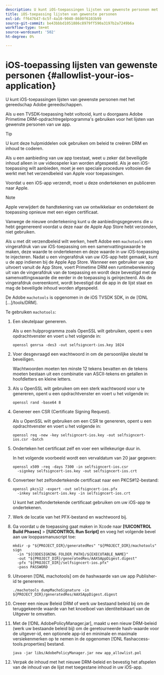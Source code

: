 ```yaml
---
description: U kunt iOS-toepassingen lijsten van gewenste personen met het gereedschap Adobe gereedschappen.
title: iOS-toepassing lijsten van gewenste personen
exl-id: ff647647-6c5f-4a10-9040-8600f6103b99
source-git-commit: be43bbbd1051886c8979ff590a3197b2a7249b6a
workflow-type: tm+mt
source-wordcount: '502'
ht-degree: 0%

---
```


# iOS-toepassing lijsten van gewenste personen {#allowlist-your-ios-application}

U kunt iOS-toepassingen lijsten van gewenste personen met het gereedschap Adobe gereedschappen.

Als u een TVSDK-toepassing hebt voltooid, kunt u doorgaans Adobe Primetime DRM-opdrachtregelprogramma&#39;s gebruiken voor het lijsten van gewenste personen van uw app.

>[!TIP]
>
>U kunt deze hulpmiddelen ook gebruiken om beleid te creëren DRM en inhoud te coderen.

Als u een aanbieding van uw app toestaat, weet u zeker dat beveiligde inhoud alleen in uw videospeler kan worden afgespeeld. Als je een iOS-toepassing wilt aanbieden, moet je een speciale procedure voltooien die werkt met het verzendbeleid van Apple voor toepassingen.

Voordat u een iOS-app verzendt, moet u deze ondertekenen en publiceren naar Apple.

>[!NOTE]
>
>Apple verwijdert de handtekening van uw ontwikkelaar en ondertekent de toepassing opnieuw met een eigen certificaat.

Vanwege de nieuwe ondertekening kunt u de aanbiedingsgegevens die u hebt gegenereerd voordat u deze naar de Apple App Store hebt verzonden, niet gebruiken.

Als u met dit verzendbeleid wilt werken, heeft Adobe een `machotools` een vingerafdruk van uw iOS-toepassing om een samenvattingswaarde te maken, deze waarde te ondertekenen en deze waarde in uw iOS-toepassing te injecteren. Nadat u een vingerafdruk van uw iOS-app hebt gemaakt, kunt u de app indienen bij de Apple App Store. Wanneer een gebruiker uw app uitvoert vanuit de App Store, voert Primetime DRM een runtimeberekening uit van de vingerafdruk van de toepassing en wordt deze bevestigd met de samenvattingswaarde die eerder in de toepassing is geïnjecteerd. Als de vingerafdruk overeenkomt, wordt bevestigd dat de app in de lijst staat en mag de beveiligde inhoud worden afgespeeld.

De Adobe `machotools` is opgenomen in de iOS TVSDK SDK, in de [!DNL [...]/tools/DRM].

Te gebruiken `machotools`:

1. Een sleutelpaar genereren.

   Als u een hulpprogramma zoals OpenSSL wilt gebruiken, opent u een opdrachtvenster en voert u het volgende in:

   ```shell
   openssl genrsa -des3 -out selfsigncert-ios.key 1024
   ```

1. Voer desgevraagd een wachtwoord in om de persoonlijke sleutel te beveiligen.

   Wachtwoorden moeten ten minste 12 tekens bevatten en de tekens moeten bestaan uit een combinatie van ASCII-tekens en getallen in hoofdletters en kleine letters.
1. Als u OpenSSL wilt gebruiken om een sterk wachtwoord voor u te genereren, opent u een opdrachtvenster en voert u het volgende in:

   ```shell
   openssl rand -base64 8
   ```

1. Genereer een CSR (Certificate Signing Request).

   Als u OpenSSL wilt gebruiken om een CSR te genereren, opent u een opdrachtvenster en voert u het volgende in:

   ```shell
   openssl req -new -key selfsigncert-ios.key -out selfsigncert-ios.csr -batch
   ```

1. Onderteken het certificaat zelf en voer een willekeurige duur in.

   In het volgende voorbeeld wordt een vervaldatum van 20 jaar gegeven:

   ```shell
   openssl x509 -req -days 7300 -in selfsigncert-ios.csr  
     -signkey selfsigncert-ios.key -out selfsigncert-ios.crt
   ```

1. Converteer het zelfondertekende certificaat naar een PKCS#12-bestand:

   ```shell
   openssl pkcs12 -export -out selfsigncert-ios.pfx  
     -inkey selfsigncert-ios.key -in selfsigncert-ios.crt
   ```

   U kunt het zelfondertekende certificaat gebruiken om uw iOS-app te ondertekenen.

1. Werk de locatie van het PFX-bestand en wachtwoord bij.
1. Ga voordat u de toepassing gaat maken in Xcode naar  **[!UICONTROL Build Phases]** > **[!UICONTROL Run Script]** en voeg het volgende bevel aan uw looppasmanuscript toe:

   ```shell
   mkdir -p "${PROJECT_DIR}/generatedRes" "${PROJECT_DIR}/machotools" sign  
     -in "${CODESIGNING_FOLDER_PATH}/${EXECUTABLE_NAME}"  
     -out "${PROJECT_DIR}/generatedRes/AAXSAppDigest.digest"  
     -pfx "${PROJECT_DIR}/selfsigncert-ios.pfx"  
     -pass PASSWORD
   ```

1. Uitvoeren [!DNL machotools] om de hashwaarde van uw app Publisher-id te genereren.

   ```shell
   ./machotools dumpMachoSignature -in ${PROJECT_DIR}/generatedRes/AAXSAppDigest.digest
   ```

1. Creeer een nieuw Beleid DRM of werk uw bestaand beleid bij om de teruggekeerde waarde van het knoeiboel van identiteitskaart van de Uitgever te omvatten.
1. Met de [!DNL AdobePolicyManager.jar], maakt u een nieuw DRM-beleid (werk uw bestaande beleid bij) om de geretourneerde hash-waarde voor de uitgever-id, een optionele app-id en minimale en maximale versiekenmerken op te nemen in de opgenomen [!DNL flashaccess-tools.properties] bestand.

   ```shell
   java -jar libs/AdobePolicyManager.jar new app_allowlist.pol
   ```

1. Verpak de inhoud met het nieuwe DRM-beleid en bevestig het afspelen van de inhoud van de lijst met toegestane inhoud in uw iOS-app.
